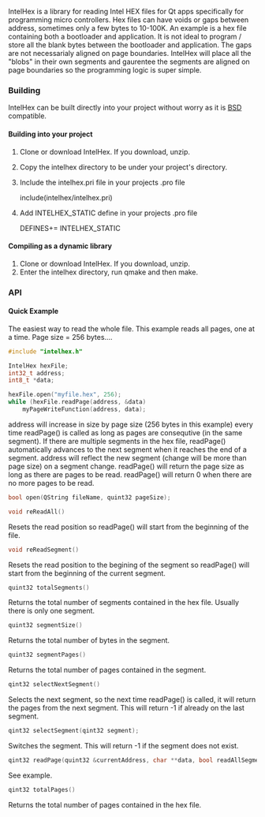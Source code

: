 
IntelHex is a library for reading Intel HEX files for Qt apps specifically for programming micro controllers.  Hex files can have voids or gaps between address, sometimes only a few bytes to 10-100K.  An example is a hex file containing both a bootloader and application.  It is not ideal to program / store all the blank bytes between the bootloader and application.  The gaps are not necessarialy aligned on page boundaries.  IntelHex will place all the "blobs" in their own segments and gaurentee the segments are aligned on page boundaries so the programming logic is super simple.

### Building

IntelHex can be built directly into your project without worry as it is [BSD](https://opensource.org/licenses/BSD-3-Clause) compatible.

#### Building into your project

1. Clone or download IntelHex.  If you download, unzip.
2. Copy the intelhex directory to be under your project's directory.
3. Include the intelhex.pri file in your projects .pro file

    include(intelhex/intelhex.pri)

4. Add INTELHEX_STATIC define in your projects .pro file

    DEFINES+= INTELHEX_STATIC

#### Compiling as a dynamic library

1. Clone or download IntelHex.  If you download, unzip.
2. Enter the intelhex directory, run qmake and then make.

### API

#### Quick Example

The easiest way to read the whole file.  This example reads all pages, one at a time.  Page size = 256 bytes....
```c++
#include "intelhex.h"

IntelHex hexFile;
int32_t address;
int8_t *data;

hexFile.open("myfile.hex", 256);
while (hexFile.readPage(address, &data)
    myPageWriteFunction(address, data);

```
address will increase in size by page size (256 bytes in this example) every time readPage() is called as long as pages are consequtive (in the same segment).  If there are multiple segments in the hex file, readPage() automatically advances to the next segment when it reaches the end of a segment.  address will reflect the new segment (change will be more than page size) on a segment change.  readPage() will return the page size as long as there are pages to be read.  readPage() will return 0 when there are no more pages to be read.

```c++
bool open(QString fileName, quint32 pageSize);
```
```c++
void reReadAll()
```
Resets the read position so readPage() will start from the beginning of the file.
```c++
void reReadSegment()
```
Resets the read position to the begining of the segment so readPage() will start from the beginning of the current segment.
```c++
quint32 totalSegments()
```
Returns the total number of segments contained in the hex file.  Usually there is only one segment.
```c++
quint32 segmentSize()
```
Returns the total number of bytes in the segment.
```c++
quint32 segmentPages()
```
Returns the total number of pages contained in the segment.
```c++
qint32 selectNextSegment()
```
Selects the next segment, so the next time readPage() is called, it will return the pages from the next segment.  This will return -1 if already on the last segment.
```c++
qint32 selectSegment(qint32 segment);
```
Switches the segment.  This will return -1 if the segment does not exist.
```c++
qint32 readPage(quint32 &currentAddress, char **data, bool readAllSegments = 1);
```
See example.
```c++
qint32 totalPages()
```
Returns the total number of pages contained in the hex file.
